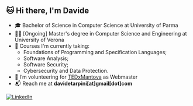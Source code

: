 ## 🐱 Hi there, I'm Davide
- 🎓 Bachelor of Science in Computer Science at University of Parma
- 🧑‍🎓 [Ongoing] Master's degree in Computer Science and Engineering at University of Verona
- 📖 Courses I'm currently taking:
  - Foundations of Programming and Specification Languages;
  - Software Analysis;
  - Software Security;
  - Cybersecurity and Data Protection.
- 🌱 I’m volunteering for [TEDxMantova](https://www.tedxmantova.com) as Webmaster
- 📬 Reach me at **davidetarpini[at]gmail[dot]com**

[![LinkedIn](https://img.shields.io/badge/linkedin-%230077B5.svg?style=for-the-badge&logo=linkedin&logoColor=white)](https://www.linkedin.com/in/davidetarpini/)
